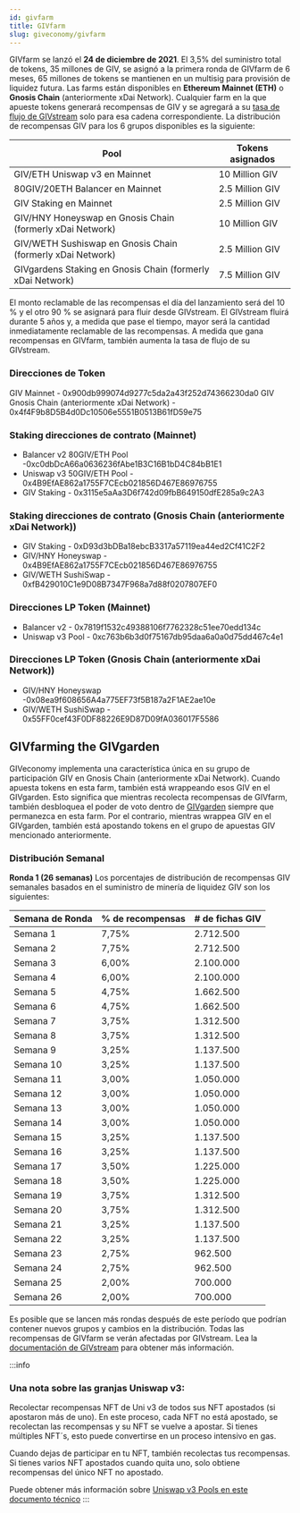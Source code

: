 ```yaml
---
id: givfarm
title: GIVfarm
slug: giveconomy/givfarm
---
```



GIVfarm se lanzó el **24 de diciembre de 2021**. El 3,5% del suministro total de tokens, 35 millones de GIV, se asignó a la primera ronda de GIVfarm de 6 meses, 65 millones de tokens se mantienen en un multisig para provisión de liquidez futura. Las farms están disponibles en **Ethereum Mainnet (ETH)** o **Gnosis Chain** (anteriormente xDai Network). Cualquier farm en la que apueste tokens generará recompensas de GIV y se agregará a su [tasa de flujo de GIVstream](/es/giveconomy/givstream) solo para esa cadena correspondiente. La distribución de recompensas GIV para los 6 grupos disponibles es la siguiente:

| Pool                          | Tokens asignados |
| ----------------------------- | ---------------- |
| GIV/ETH Uniswap v3 en Mainnet | 10 Million GIV   |
|80GIV/20ETH Balancer en Mainnet|2.5 Million GIV|
|GIV Staking en Mainnet|2.5 Million GIV|
|GIV/HNY Honeyswap en Gnosis Chain (formerly xDai Network)|10 Million GIV|
|GIV/WETH Sushiswap en Gnosis Chain (formerly xDai Network)|2.5 Million GIV|
|GIVgardens Staking en Gnosis Chain (formerly xDai Network)|7.5 Million GIV|



El monto reclamable de las recompensas el día del lanzamiento será del 10 % y el otro 90 % se asignará para fluir desde GIVstream. El GIVstream fluirá durante 5 años y, a medida que pase el tiempo, mayor será la cantidad inmediatamente reclamable de las recompensas. A medida que gana recompensas en GIVfarm, también aumenta la tasa de flujo de su GIVstream.

### Direcciones de Token
GIV Mainnet - 0x900db999074d9277c5da2a43f252d74366230da0
GIV Gnosis Chain (anteriormente xDai Network) - 0x4f4F9b8D5B4d0Dc10506e5551B0513B61fD59e75

### Staking direcciones de contrato (Mainnet)
- Balancer v2 80GIV/ETH Pool -0xc0dbDcA66a0636236fAbe1B3C16B1bD4C84bB1E1
- Uniswap v3 50GIV/ETH Pool - 0x4B9EfAE862a1755F7CEcb021856D467E86976755
- GIV Staking  - 0x3115e5aAa3D6f742d09fbB649150dfE285a9c2A3
### Staking direcciones de contrato (Gnosis Chain (anteriormente xDai Network))
- GIV Staking - 0xD93d3bDBa18ebcB3317a57119ea44ed2Cf41C2F2
- GIV/HNY Honeyswap - 0x4B9EfAE862a1755F7CEcb021856D467E86976755
- GIV/WETH SushiSwap -  0xfB429010C1e9D08B7347F968a7d88f0207807EF0

### Direcciones LP Token (Mainnet)
- Balancer v2 - 0x7819f1532c49388106f7762328c51ee70edd134c
- Uniswap v3 Pool - 0xc763b6b3d0f75167db95daa6a0a0d75dd467c4e1
### Direcciones LP Token (Gnosis Chain (anteriormente xDai Network))
- GIV/HNY Honeyswap -0x08ea9f608656A4a775EF73f5B187a2F1AE2ae10e
- GIV/WETH SushiSwap -  0x55FF0cef43F0DF88226E9D87D09fA036017F5586

## GIVfarming the GIVgarden
GIVeconomy implementa una característica única en su grupo de participación GIV en Gnosis Chain (anteriormente xDai Network). Cuando apuesta tokens en esta farm, también está wrappeando esos GIV en el GIVgarden. Esto significa que mientras recolecta recompensas de GIVfarm, también desbloquea el poder de voto dentro de [GIVgarden](https://gardens.1hive.org/#/xdai/garden/0xb25f0ee2d26461e2b5b3d3ddafe197a0da677b98) siempre que permanezca en esta farm. Por el contrario, mientras wrappea GIV en el GIVgarden, también está apostando tokens en el grupo de apuestas GIV mencionado anteriormente.

### Distribución Semanal

**Ronda 1 (26 semanas)** Los porcentajes de distribución de recompensas GIV semanales basados en el suministro de minería de liquidez GIV son los siguientes:

| Semana de Ronda | % de recompensas | # de fichas GIV |
| -------------   | ------------     | ---------------- |
| Semana 1        | 7,75%            | 2.712.500 |
| Semana 2        | 7,75%            | 2.712.500 |
| Semana 3        | 6,00%            | 2.100.000 |
| Semana 4        | 6,00%            | 2.100.000 |
| Semana 5        | 4,75%            | 1.662.500 |
| Semana 6        | 4,75%            | 1.662.500 |
| Semana 7        | 3,75%            | 1.312.500 |
| Semana 8        | 3,75%            | 1.312.500 |
| Semana 9        | 3,25%            | 1.137.500 |
| Semana 10       | 3,25%            | 1.137.500 |
| Semana 11       | 3,00%            | 1.050.000 |
| Semana 12       | 3,00%            | 1.050.000 |
| Semana 13       | 3,00%            | 1.050.000 |
| Semana 14       | 3,00%            | 1.050.000 |
| Semana 15       | 3,25%            | 1.137.500 |
| Semana 16       | 3,25%            | 1.137.500 |
| Semana 17       | 3,50%            | 1.225.000 |
| Semana 18       | 3,50%            | 1.225.000 |
| Semana 19       | 3,75%            | 1.312.500 |
| Semana 20       | 3,75%            | 1.312.500 |
| Semana 21       | 3,25%            | 1.137.500 |
| Semana 22       | 3,25%            | 1.137.500 |
| Semana 23       | 2,75%            | 962.500 |
| Semana 24       | 2,75%            | 962.500 |
| Semana 25       | 2,00%            | 700.000 |
| Semana 26       | 2,00%            | 700.000 |



Es posible que se lancen más rondas después de este período que podrían contener nuevos grupos y cambios en la distribución. Todas las recompensas de GIVfarm se verán afectadas por GIVstream. Lea la [documentación de GIVstream](/es/giveconomy/givstream) para obtener más información.


:::info
### Una nota sobre las granjas Uniswap v3:
Recolectar recompensas NFT de Uni v3 de todos sus NFT apostados (si apostaron más de uno). En este proceso, cada NFT no está apostado, se recolectan las recompensas y su NFT se vuelve a apostar. Si tienes múltiples NFT´s, esto puede convertirse en un proceso intensivo en gas.

Cuando dejas de participar en tu NFT, también recolectas tus recompensas. Si tienes varios NFT apostados cuando quita uno, solo obtiene recompensas del único NFT no apostado.

Puede obtener más información sobre [Uniswap v3 Pools en este documento técnico](https://uniswap.org/whitepaper-v3.pdf)
:::
